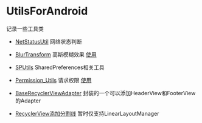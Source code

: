 # UtilsForAndroid
记录一些工具类
- [NetStatusUtil](https://github.com/fr1014/UtilsForAndroid/blob/master/NetStatusUtil.java)    网络状态判断

- [BlurTransform](https://github.com/fr1014/UtilsForAndroid/blob/master/%E9%AB%98%E6%96%AF%E6%A8%A1%E7%B3%8A/BlurTransform.java)    高斯模糊效果 [使用](https://github.com/fr1014/UtilsForAndroid/blob/master/%E9%AB%98%E6%96%AF%E6%A8%A1%E7%B3%8A/BlurTransform%E4%BD%BF%E7%94%A8)

- [SPUtils](https://github.com/fr1014/UtilsForAndroid/blob/master/SharedPreferences/SPUtils.java)    SharedPreferences相关工具

- [Permission_Utils](https://github.com/fr1014/UtilsForAndroid/tree/master/permission_utils) 请求权限 [使用](https://github.com/fr1014/UtilsForAndroid/blob/master/permission_utils/permission_utils%E4%BD%BF%E7%94%A8.md)
- [BaseRecyclerViewAdapter](https://github.com/fr1014/UtilsForAndroid/blob/master/RecyclerView/BaseRecyclerViewAdapter) 封装的一个可以添加HeaderView和FooterView的Adapter
- [RecyclerView添加分割线](https://github.com/fr1014/UtilsForAndroid/blob/master/RecyclerView/CustomItemDecoration) 暂时仅支持LinearLayoutManager
